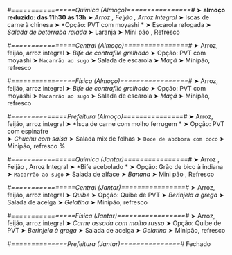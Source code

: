 
*#================Química (Almoço)================#*
➤ **almoço reduzido: das 11h30 às 13h**
➤ *Arroz ,  Feijão ,  Arroz Integral*
➤ Iscas de carne à chinesa
➤ *Opção: PVT com moyashi *
➤ Escarola refogada
➤ *Salada de beterraba ralada*
➤ Laranja 
➤ Mini pão , Refresco  

*#================Central (Almoço)================#*
➤ Arroz, feijão, arroz integral
➤ *Bife de contrafilé grelhado*
➤ Opção: PVT com moyashi
➤ `Macarrão ao sugo`
➤ Salada de escarola
➤ *Maçã*
➤ Minipão, refresco

*#================Física (Almoço)=================#*
➤ Arroz, feijão, arroz integral
➤ *Bife de contrafilé grelhado*
➤ Opção: PVT com moyashi
➤ `Macarrão ao sugo`
➤ Salada de escarola
➤ *Maçã*
➤ Minipão, refresco

*#==============Prefeitura (Almoço)===============#*
➤ Arroz, feijão, arroz integral
➤ *Isca de carne com molho ferrugem *
➤ Opção: PVT com espinafre       
➤ *Chuchu com salsa*
➤ Salada mix de folhas
➤ `Doce de abóbora com coco`
➤ Minipão, refresco
%

*#================Química (Jantar)================#*
➤ Arroz ,  Feijão ,  Arroz Integral
➤ *Bife acebolado *
➤ Opção: Grão de bico à indiana  
➤ `Macarrão ao sugo`
➤ Salada de alface 
➤ *Banana*
➤ Mini pão , Refresco  

*#================Central (Jantar)================#*
➤ Arroz, feijão, arroz integral
➤ *Quibe*
➤ Opção: Quibe de PVT
➤ *Berinjela à grega*
➤ Salada de acelga
➤ *Gelatina*
➤ Minipão, refresco

*#================Física (Jantar)=================#*
➤ Arroz, feijão, arroz integral
➤ *Carne assada com molho russo*
➤ Opção: Quibe de PVT
➤ *Berinjela à grega*
➤ Salada de acelga
➤ *Gelatina*
➤ Minipão, refresco

*#==============Prefeitura (Jantar)===============#*
Fechado
